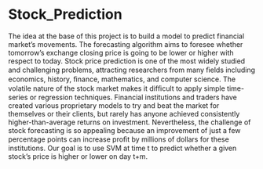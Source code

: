 # Stock_Prediction

The idea at the base of this project is to build a model to predict financial market’s movements. The forecasting algorithm aims to foresee whether tomorrow’s  exchange closing price is going to be lower or higher with respect to today. Stock price prediction is one of the most widely studied and challenging problems, attracting researchers from many ﬁelds including economics, history, ﬁnance, mathematics, and computer science. The volatile nature of the stock market makes it difﬁcult to apply simple time-series or regression techniques. Financial institutions and traders have created various proprietary models to try and beat the market for themselves or their clients, but rarely has anyone achieved consistently higher-than-average returns on investment. Nevertheless, the challenge of stock forecasting is so appealing because an improvement of just a few percentage points can increase proﬁt by millions of dollars for these institutions.
Our goal is to use SVM at time t to predict whether a given stock’s price is higher or lower on day t+m.
